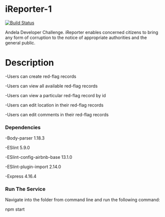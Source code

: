 # iReporter-1

[![Build Status](https://travis-ci.com/phembarl/iReporter-1.svg?branch=develop)](https://travis-ci.com/phembarl/iReporter-1)

Andela Developer Challenge. iReporter enables
concerned citizens to bring any form of corruption to the notice of appropriate authorities and the
general public.

# Description
-Users can create red-flag records

-Users can view all available red-flag records

-Users can view a particular red-flag record by id

-Users can edit location in their red-flag records

-Users can edit comments in their red-flag records

### Dependencies
-Body-parser 1.18.3

-ESlint 5.9.0

-ESlint-config-airbnb-base 13.1.0

-ESlint-plugin-import 2.14.0

-Express 4.16.4

### Run The Service
Navigate into the folder from command line and run the following command:

npm start
